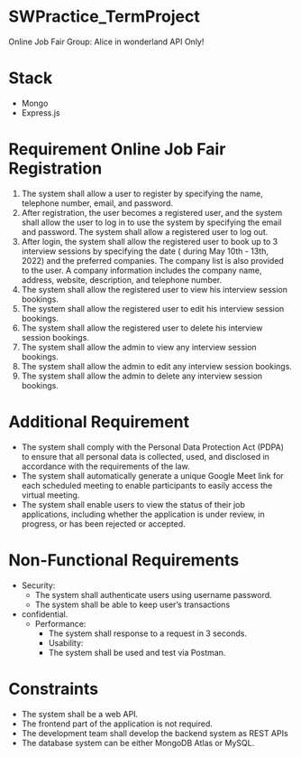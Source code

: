 # SWPractice_TermProject

Online Job Fair 
Group: Alice in wonderland
API Only!

# Stack
- Mongo
- Express.js

# Requirement Online Job Fair Registration

1. The system shall allow a user to register by specifying the name, telephone number, email, and password.
2. After registration, the user becomes a registered user, and the system shall allow the user to log in to use the
   system by specifying the email and password. The system shall allow a registered user to log out.
3. After login, the system shall allow the registered user to book up to 3 interview sessions by specifying the date (
   during May 10th - 13th, 2022) and the preferred companies. The company list is also provided to the user. A company
   information includes the company name, address, website, description, and
   telephone number.
4. The system shall allow the registered user to view his interview session bookings.
5. The system shall allow the registered user to edit his interview session bookings.
6. The system shall allow the registered user to delete his interview session bookings.
7. The system shall allow the admin to view any interview session bookings.
8. The system shall allow the admin to edit any interview session bookings.
9. The system shall allow the admin to delete any interview session bookings.

# Additional Requirement
- The system shall comply with the Personal Data Protection Act (PDPA) to ensure that all personal data is collected, used, and disclosed in accordance with the requirements of the law.
- The system shall automatically generate a unique Google Meet link for each scheduled meeting to enable participants to easily access the virtual meeting.
- The system shall enable users to view the status of their job applications, including whether the application is under review, in progress, or has been rejected or accepted.

# Non-Functional Requirements
- Security:
  - The system shall authenticate users using username password. 
  - The system shall be able to keep user’s transactions 
- confidential. 
  - Performance:
    - The system shall response to a request in 3 seconds. 
    - Usability:
    - The system shall be used and test via Postman.

# Constraints
- The system shall be a web API.
- The frontend part of the application is not required.
- The development team shall develop the backend system as REST
  APIs
- The database system can be either MongoDB Atlas or MySQL.